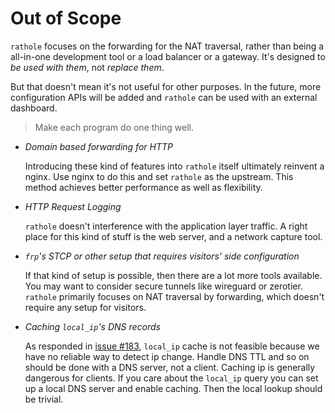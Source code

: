 # Out of Scope

`rathole` focuses on the forwarding for the NAT traversal, rather than being a all-in-one development tool or a load balancer or a gateway. It's designed to *be used with them*, not *replace them*.

But that doesn't mean it's not useful for other purposes. In the future, more configuration APIs will be added and `rathole` can be used with an external dashboard.

> Make each program do one thing well.

- *Domain based forwarding for HTTP*

  Introducing these kind of features into `rathole` itself ultimately reinvent a nginx. Use nginx to do this and set `rathole` as the upstream. This method achieves better performance as well as flexibility.

- *HTTP Request Logging*

  `rathole` doesn't interference with the application layer traffic. A right place for this kind of stuff is the web server, and a network capture tool.

- *`frp`'s STCP or other setup that requires visitors' side configuration*

  If that kind of setup is possible, then there are a lot more tools available. You may want to consider secure tunnels like wireguard or zerotier. `rathole` primarily focuses on NAT traversal by forwarding, which doesn't require any setup for visitors. 

- *Caching `local_ip`'s DNS records*

  As responded in [issue #183](https://github.com/sp4rkiop/rathole/issues/183), `local_ip` cache is not feasible because we have no reliable way to detect ip change. Handle DNS TTL and so on should be done with a DNS server, not a client. Caching ip is generally dangerous for clients. If you care about the `local_ip` query you can set up a local DNS server and enable caching. Then the local lookup should be trivial.
